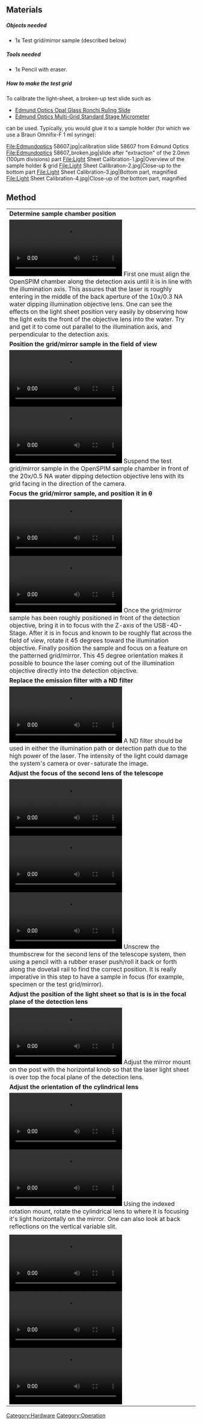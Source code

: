 ---
---
## Materials

##### Objects needed

  - 1x Test grid/mirror sample (described below)

##### Tools needed

  - 1x Pencil with eraser.

##### How to make the test grid

To calibrate the light-sheet, a broken-up test slide such as

  - [Edmund Optics Opal Glass Ronchi Ruling
    Slide](http://www.edmundoptics.com/testing-targets/test-targets/resolution-test-targets/opal-glass-ronchi-ruling-slides/2838)
  - [Edmund Optics Multi-Grid Standard Stage
    Micrometer](http://www.edmundoptics.com/testing-targets/test-targets/image-analysis-test-targets/multi-grid-standard-stage-micrometer/58-607)

can be used. Typically, you would glue it to a sample holder (for which
we use a Braun Omnifix-F 1 ml syringe):

<File:Edmundoptics> 58607.jpg|calibration slide 58607 from Edmund Optics
<File:Edmundoptics> 58607\_broken.jpg|slide after "extraction" of the
2.0mm (100μm divisions) part <File:Light> Sheet
Calibration-1.jpg|Overview of the sample holder & grid <File:Light>
Sheet Calibration-2.jpg|Close-up to the bottom part <File:Light> Sheet
Calibration-3.jpg|Bottom part, magnified <File:Light> Sheet
Calibration-4.jpg|Close-up of the bottom part, magnified

## Method

|                                                                                                                                                                                                                                                                                                                                                                                                                                                                                                                                                                                                                        |
| ---------------------------------------------------------------------------------------------------------------------------------------------------------------------------------------------------------------------------------------------------------------------------------------------------------------------------------------------------------------------------------------------------------------------------------------------------------------------------------------------------------------------------------------------------------------------------------------------------------------------- |
| <b>Determine sample chamber position</b>                                                                                                                                                                                                                                                                                                                                                                                                                                                                                                                                                                               |
| ![P1070789.ogv](P1070789.ogv "P1070789.ogv") First one must align the OpenSPIM chamber along the detection axis until it is in line with the illumination axis. This assures that the laser is roughly entering in the middle of the back aperture of the 10x/0.3 NA water dipping illumination objective lens. One can see the effects on the light sheet position very easily by observing how the light exits the front of the objective lens into the water. Try and get it to come out parallel to the illumination axis, and perpendicular to the detection axis.                                                |
| <b>Position the grid/mirror sample in the field of view</b>                                                                                                                                                                                                                                                                                                                                                                                                                                                                                                                                                            |
| ![P1070791.ogv](P1070791.ogv "P1070791.ogv") ![P1070792.ogv](P1070792.ogv "P1070792.ogv") Suspend the test grid/mirror sample in the OpenSPIM sample chamber in front of the 20x/0.5 NA water dipping detection objective lens with its grid facing in the direction of the camera.                                                                                                                                                                                                                                                                                                                                    |
| <b>Focus the grid/mirror sample, and position it in θ</b>                                                                                                                                                                                                                                                                                                                                                                                                                                                                                                                                                              |
| ![P1070794.ogv](P1070794.ogv "P1070794.ogv") ![P1070795.ogv](P1070795.ogv "P1070795.ogv") Once the grid/mirror sample has been roughly positioned in front of the detection objective, bring it in to focus with the Z-axis of the USB-4D-Stage. After it is in focus and known to be roughly flat across the field of view, rotate it 45 degrees toward the illumination objective. Finally position the sample and focus on a feature on the patterned grid/mirror. This 45 degree orientation makes it possible to bounce the laser coming out of the illumination objective directly into the detection objective. |
| <b>Replace the emission filter with a ND filter</b>                                                                                                                                                                                                                                                                                                                                                                                                                                                                                                                                                                    |
| ![P1070796.ogv](P1070796.ogv "P1070796.ogv") A ND filter should be used in either the illumination path or detection path due to the high power of the laser. The intensity of the light could damage the system's camera or over-saturate the image.                                                                                                                                                                                                                                                                                                                                                                  |
| <b>Adjust the focus of the second lens of the telescope</b>                                                                                                                                                                                                                                                                                                                                                                                                                                                                                                                                                            |
| ![P1070797p1.ogv](P1070797p1.ogv "P1070797p1.ogv") ![P1070797p2.ogv](P1070797p2.ogv "P1070797p2.ogv") ![P1070797p3.ogv](P1070797p3.ogv "P1070797p3.ogv") Unscrew the thumbscrew for the second lens of the telescope system, then using a pencil with a rubber eraser push/roll it back or forth along the dovetail rail to find the correct position. It is really imperative in this step to have a sample in focus (for example, specimen or the test grid/mirror).                                                                                                                                                 |
| <b>Adjust the position of the light sheet so that is is in the focal plane of the detection lens</b>                                                                                                                                                                                                                                                                                                                                                                                                                                                                                                                   |
| ![P1070798.ogv](P1070798.ogv "P1070798.ogv") Adjust the mirror mount on the post with the horizontal knob so that the laser light sheet is over top the focal plane of the detection lens.                                                                                                                                                                                                                                                                                                                                                                                                                             |
| <b>Adjust the orientation of the cylindrical lens</b>                                                                                                                                                                                                                                                                                                                                                                                                                                                                                                                                                                  |
| ![P1070799.ogv](P1070799.ogv "P1070799.ogv") ![P1070800.ogv](P1070800.ogv "P1070800.ogv") Using the indexed rotation mount, rotate the cylindrical lens to where it is focusing it's light horizontally on the mirror. One can also look at back reflections on the vertical variable slit.                                                                                                                                                                                                                                                                                                                            |
| <b></b>                                                                                                                                                                                                                                                                                                                                                                                                                                                                                                                                                                                                                |
| ![P1070801p2.ogv](P1070801p2.ogv "P1070801p2.ogv") ![P1070802.ogv](P1070802.ogv "P1070802.ogv") ![P1070803.ogv](P1070803.ogv "P1070803.ogv")                                                                                                                                                                                                                                                                                                                                                                                                                                                                           |

[Category:Hardware](Category:Hardware "wikilink")
[Category:Operation](Category:Operation "wikilink")
